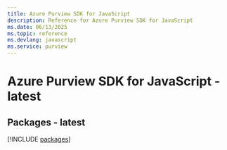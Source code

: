 ```yaml
---
title: Azure Purview SDK for JavaScript
description: Reference for Azure Purview SDK for JavaScript
ms.date: 06/13/2025
ms.topic: reference
ms.devlang: javascript
ms.service: purview
---
```

# Azure Purview SDK for JavaScript - latest
## Packages - latest
[!INCLUDE [packages](purview-index.md)]